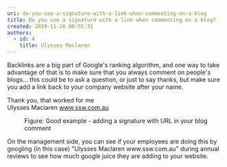 ```yaml
---
uri: do-you-use-a-signature-with-a-link-when-commenting-on-a-blog
title: Do you use a signature with a link when commenting on a blog?
created: 2019-11-26 00:55:31
authors:
  - id: 4
    title: Ulysses Maclaren
---
```





<span class='intro'> <p class="ssw15-rteElement-P">​Backlinks are a big part of Google's ranking algorithm, and one way to take advantage of that is to make sure that you always comment on people's blogs... this could be to ask a question, or just to say thanks, but make sure you add a link back to your company website after your name.​<br></p><p class="ssw15-rteElement-GreyBox">Thank you, that worked for me<br>Ulysses Maclaren 
      <a href="https&#58;//ssw.com.au/">www.ssw.com.au​</a>&#160;<span style="background-color&#58;#ffffff;">​​</span></p><dd class="ssw15-rteElement-FigureGood">
Figure&#58; Good example - adding a signature with URL in your blog ​​​comment</dd> </span>

<p>On the management side, you can see if your employees are doing this by googling (in this case) &quot;Ulysses Maclaren www.ssw.com.au&quot;&#160;during annual reviews to see how much google juice they are adding to your website.</p>


